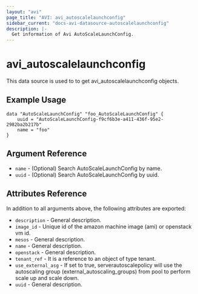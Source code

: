 ```yaml
---
layout: "avi"
page_title: "AVI: avi_autoscalelaunchconfig"
sidebar_current: "docs-avi-datasource-autoscalelaunchconfig"
description: |-
  Get information of Avi AutoScaleLaunchConfig.
---
```


# avi_autoscalelaunchconfig

This data source is used to to get avi_autoscalelaunchconfig objects.

## Example Usage

```hcl
data "AutoScaleLaunchConfig" "foo_AutoScaleLaunchConfig" {
    uuid = "AutoScaleLaunchConfig-f9cf6b3e-a411-436f-95e2-2982ba2b217b"
    name = "foo"
}
```

## Argument Reference

* `name` - (Optional) Search AutoScaleLaunchConfig by name.
* `uuid` - (Optional) Search AutoScaleLaunchConfig by uuid.

## Attributes Reference

In addition to all arguments above, the following attributes are exported:

* `description` - General description.
* `image_id` - Unique id of the amazon machine image (ami)  or openstack vm id.
* `mesos` - General description.
* `name` - General description.
* `openstack` - General description.
* `tenant_ref` - It is a reference to an object of type tenant.
* `use_external_asg` - If set to true, serverautoscalepolicy will use the autoscaling group (external_autoscaling_groups) from pool to perform scale up and scale down.
* `uuid` - General description.

